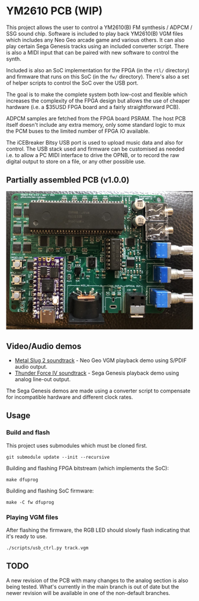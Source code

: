 # YM2610 PCB (WIP)

This project allows the user to control a YM2610(B) FM synthesis / ADPCM / SSG sound chip. Software is included to play back YM2610(B) VGM files which includes any Neo Geo arcade game and various others. It can also play certain Sega Genesis tracks using an included converter script. There is also a MIDI input that can be paired with new software to control the synth.

Included is also an SoC implementation for the FPGA (in the `rtl/` directory) and firmware that runs on this SoC (in the `fw/` directory). There's also a set of helper scripts to control the SoC over the USB port.

The goal is to make the complete system both low-cost and flexible which increases the complexity of the FPGA design but allows the use of cheaper hardware (i.e. a $35USD FPGA board and a fairly straightforward PCB).

ADPCM samples are fetched from the FPGA board PSRAM. The host PCB itself doesn't include any extra memory, only some standard logic to mux the PCM buses to the limited number of FPGA IO available.

The iCEBreaker Bitsy USB port is used to upload music data and also for control. The USB stack used and firmware can be customised as needed i.e. to allow a PC MIDI interface to drive the OPNB, or to record the raw digital output to store on a file, or any other possible use.

## Partially assembled PCB (v1.0.0)

![v1.0.0 PCB partially assembled](photo/pcb3.jpg)

## Video/Audio demos

* [Metal Slug 2 soundtrack](https://www.youtube.com/watch?v=nlexW8DgMvw) - Neo Geo VGM playback demo using S/PDIF audio output.
* [Thunder Force IV soundtrack](https://www.youtube.com/watch?v=O-OgxfgEnMU) - Sega Genesis playback demo using analog line-out output.

The Sega Genesis demos are made using a converter script to compensate for incompatible hardware and different clock rates.

## Usage

### Build and flash

This project uses submodules which must be cloned first.

```
git submodule update --init --recursive
```

Building and flashing FPGA bitstream (which implements the SoC):

```
make dfuprog
```

Building and flashing SoC firmware:

```
make -C fw dfuprog
```

### Playing VGM files

After flashing the firmware, the RGB LED should slowly flash indicating that it's ready to use.

```
./scripts/usb_ctrl.py track.vgm
```

## TODO

A new revision of the PCB with many changes to the analog section is also being tested. What's currently in the main branch is out of date but the newer revision will be available in one of the non-default branches.

